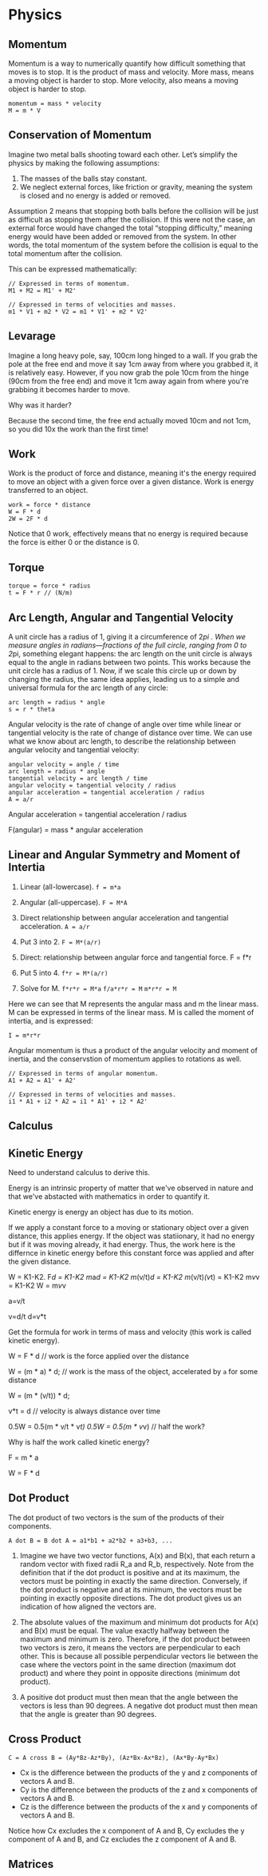 # Physics

## Momentum

Momentum is a way to numerically quantify how difficult something that moves is
to stop. It is the product of mass and velocity. More mass, means a moving
object is harder to stop. More velocity, also means a moving object is harder
to stop.

```
momentum = mass * velocity
M = m * V
```

## Conservation of Momentum

Imagine two metal balls shooting toward each other. Let’s simplify the physics
by making the following assumptions:

1. The masses of the balls stay constant.
2. We neglect external forces, like friction or gravity, meaning the system is
closed and no energy is added or removed.

Assumption 2 means that stopping both balls before the collision will be just
as difficult as stopping them after the collision. If this were not the case,
an external force would have changed the total “stopping difficulty,” meaning
energy would have been added or removed from the system. In other words, the
total momentum of the system before the collision is equal to the total
momentum after the collision.

This can be expressed mathematically:

```
// Expressed in terms of momentum.
M1 + M2 = M1' + M2'

// Expressed in terms of velocities and masses. 
m1 * V1 + m2 * V2 = m1 * V1' + m2 * V2'
```

## Levarage

Imagine a long heavy pole, say, 100cm long hinged to a wall. If you grab the
pole at the free end and move it say 1cm away from where you grabbed it, it is
relatively easy. However, if you now grab the pole 10cm from the hinge (90cm
from the free end) and move it 1cm away again from where you're grabbing
it becomes harder to move.

Why was it harder?

Because the second time, the free end actually moved 10cm and not 1cm, so you
did 10x the work than the first time!

## Work

Work is the product of force and distance, meaning it's the energy required
to move an object with a given force over a given distance. Work is energy
transferred to an object.

```
work = force * distance
W = F * d
2W = 2F * d
```

Notice that 0 work, effectively means that no energy is required because the
force is either 0 or the distance is 0.

## Torque

```
torque = force * radius
t = F * r // (N/m)
```

## Arc Length, Angular and Tangential Velocity

A unit circle has a radius of 1, giving it a circumference of  2*pi . When we
measure angles in radians—fractions of the full circle, ranging from 0 to 2*pi,
something elegant happens: the arc length on the unit circle is always equal to
the angle in radians between two points. This works because the unit circle has
a radius of 1. Now, if we scale this circle up or down by changing the radius,
the same idea applies, leading us to a simple and universal formula for the arc
length of any circle:

```
arc length = radius * angle
s = r * theta
```

Angular velocity is the rate of change of angle over time while linear or
tangential velocity is the rate of change of distance over time. We can use what
we know about arc length, to describe the relationship between angular velocity
and tangential velocity:

```
angular velocity = angle / time
arc length = radius * angle
tangential velocity = arc length / time
angular velocity = tangential velocity / radius
angular acceleration = tangential acceleration / radius
A = a/r
```

Angular acceleration = tangential acceleration / radius

F(angular) = mass * angular acceleration


## Linear and Angular Symmetry and Moment of Intertia

1. Linear (all-lowercase). 
`f = m*a`

2. Angular (all-uppercase).
`F = M*A`

3. Direct relationship between angular acceleration and tangential
acceleration.
`A = a/r`

4. Put 3 into 2. 
`F = M*(a/r)`

5. Direct: relationship between angular force and tangential force.
F = f*r

6. Put 5 into 4.
`f*r = M*(a/r)`

7. Solve for M.
`f*r*r = M*a`
`f/a*r*r = M`
`m*r*r = M`

Here we can see that M represents the angular mass and m the linear mass. M
can be expressed in terms of the linear mass. M is called the moment of
intertia, and is expressed:

`I = m*r*r`

Angular momentum is thus a product of the angular velocity and moment of
inertia, and the conservstion of momentum applies to rotations as well.

```
// Expressed in terms of angular momentum.
A1 + A2 = A1' + A2'

// Expressed in terms of velocities and masses. 
i1 * A1 + i2 * A2 = i1 * A1' + i2 * A2'
```

## Calculus

## Kinetic Energy

Need to understand calculus to derive this.

Energy is an intrinsic property of matter that we've observed in nature and
that we've abstacted with mathematics in order to quantify it.

Kinetic energy is energy an object has due to its motion.



If we apply a constant force to a moving or stationary object over a given
distance, this applies energy. If the object was statiionary, it had no energy
but if it was moving already, it had energy. Thus, the work here is the
differnce in kinetic energy before this constant force was applied and after
the given distance.

W = K1-K2.
F*d = K1-K2
m*a*d = K1-K2
m*(v/t)*d = K1-K2
m*(v/t)*(v*t) = K1-K2
m*v*v = K1-K2
W = m*v*v




a=v/t

v=d/t
d=v*t


Get the formula for work in terms of mass and velocity (this work is called kinetic energy).


W = F * d // work is the force applied over the distance

W = (m * a) * d; // work is the mass of the object, accelerated by `a` for some distance

W = (m * (v/t)) * d;

v*t = d //  velocity is always distance over time

0.5W = 0.5(m * v/t * v*t)
0.5W = 0.5(m * v*v) // half the work?

Why is half the work called kinetic energy?

F = m * a

W = F * d

## Dot Product

The dot product of two vectors is the sum of the products of their components. 

```
A dot B = B dot A = a1*b1 + a2*b2 + a3+b3, ...
```

1. Imagine we have two vector functions, A(x) and B(x), that each return a
random vector with fixed radii R_a and R_b, respectively. Note from the
definition that if the dot product is positive and at its maximum, the vectors
must be pointing in exactly the same direction. Conversely, if the dot product
is negative and at its minimum, the vectors must be pointing in exactly
opposite directions. The dot product gives us an indication of how aligned the
vectors are.

2. The absolute values of the maximum and minimum dot products for A(x) and
B(x) must be equal. The value exactly halfway between the maximum and minimum
is zero. Therefore, if the dot product between two vectors is zero, it means
the vectors are perpendicular to each other. This is because all possible
perpendicular vectors lie between the case where the vectors point in the same
direction (maximum dot product) and where they point in opposite directions
(minimum dot product).

3. A positive dot product must then mean that the angle between the vectors
is less than 90 degrees. A negative dot product must then mean that the angle
is greater than 90 degrees.

## Cross Product

```
C = A cross B = (Ay*Bz-Az*By), (Az*Bx-Ax*Bz), (Ax*By-Ay*Bx)
```

- Cx is the difference between the products of the y and z components of vectors
A and B.
- Cy is the difference between the products of the z and x components of vectors
A and B.
- Cz is the difference between the products of the x and y components of vectors
A and B.

Notice how Cx excludes the x component of A and B, Cy excludes the y component
of A and B, and Cz excludes the z component of A and B.

## Matrices

